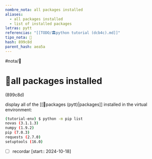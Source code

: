 ```yaml
---
nombre_nota: all packages installed
aliases:
  - all packages installed
  - list of installed packages
letras: pytt
referencias: "[[TODO/🏛️python tutorial (dcb4c).md]]"
tipo_nota: 📑
hash: 899c8d
parent_hash: aea5a
---
```


#nota/📑

# 📑all packages installed
<div class="hash">(899c8d)</div>

display all of the [[📑packages (pytt)|packages]] installed in the virtual environment:
```bash
(tutorial-env) $ python -m pip list
novas (3.1.1.3)
numpy (1.9.2)
pip (7.0.3)
requests (2.7.0)
setuptools (16.0)
```
- [ ] recordar  [start:: 2024-10-18]
